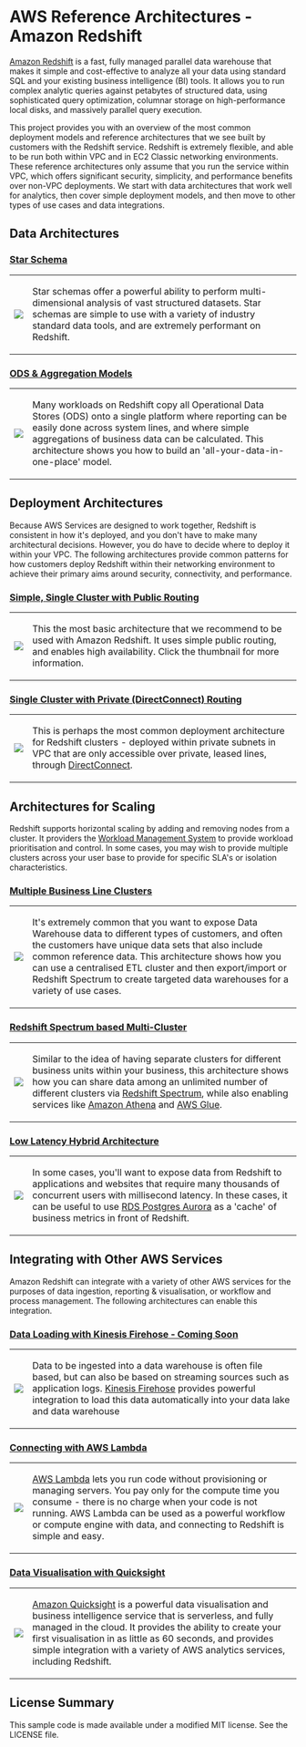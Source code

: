 # AWS Reference Architectures - Amazon Redshift

[Amazon Redshift](https://aws.amazon.com/redshift) is a fast, fully managed parallel data warehouse that makes it simple and cost-effective to analyze all your data using standard SQL and your existing business intelligence (BI) tools. It allows you to run complex analytic queries against petabytes of structured data, using sophisticated query optimization, columnar storage on high-performance local disks, and massively parallel query execution.

This project provides you with an overview of the most common deployment models and reference architectures that we see built by customers with the Redshift service. Redshift is extremely flexible, and able to be run both within VPC and in EC2 Classic networking environments. These reference architectures only assume that you run the service within VPC, which offers significant security, simplicity, and performance benefits over non-VPC deployments. We start with data architectures that work well for analytics, then cover simple deployment models, and then move to other types of use cases and data integrations.

## Data Architectures

### [Star Schema](star-schema)

<table><tr><td><a href="https://github.com/aws-samples/aws-dbs-refarch-redshift/tree/master/star-schema"><img src="https://github.com/aws-samples/aws-dbs-refarch-redshift/blob/master/star-schema/thumbnail.png"/></a></td><td>

Star schemas offer a powerful ability to perform multi-dimensional analysis of vast structured datasets. Star schemas are simple to use with a variety of industry standard data tools, and are extremely performant on Redshift.

</td></tr></table>

### [ODS & Aggregation Models](ods-aggregation)

<table><tr><td><a href="https://github.com/aws-samples/aws-dbs-refarch-redshift/tree/master/ods-aggregation"><img src="https://github.com/aws-samples/aws-dbs-refarch-redshift/blob/master/ods-aggregation/thumbnail.png"/></a></td><td>

Many workloads on Redshift copy all Operational Data Stores (ODS) onto a single platform where reporting can be easily done across system lines, and where simple aggregations of business data can be calculated. This architecture shows you how to build an 'all-your-data-in-one-place' model.

</td></tr></table>

## Deployment Architectures

Because AWS Services are designed to work together, Redshift is consistent in how it's deployed, and you don't have to make many architectural decisions. However, you do have to decide where to deploy it within your VPC. The following architectures provide common patterns for how customers deploy Redshift within their networking environment to achieve their primary aims around security, connectivity, and performance.

### [Simple, Single Cluster with Public Routing](public-routing)

<table><tr><td><a href="https://github.com/aws-samples/aws-dbs-refarch-redshift/tree/master/public-routing"><img src="https://github.com/aws-samples/aws-dbs-refarch-redshift/blob/master/public-routing/thumbnail.png"/></a></td><td>

This the most basic architecture that we recommend to be used with Amazon Redshift. It uses simple public routing, and enables high availability. Click the thumbnail for more information.

</td></tr></table>

### [Single Cluster with Private (DirectConnect) Routing](private-routing)

<table><tr><td><a href="https://github.com/aws-samples/aws-dbs-refarch-redshift/tree/master/private-routing"><img src="https://github.com/aws-samples/aws-dbs-refarch-redshift/blob/master/private-routing/thumbnail.png"/></a></td><td>

This is perhaps the most common deployment architecture for Redshift clusters - deployed within private subnets in VPC that are only accessible over private, leased lines, through [DirectConnect](https://aws.amazon.com/directconnect).

</td></tr></table>

## Architectures for Scaling

Redshift supports horizontal scaling by adding and removing nodes from a cluster. It providers the [Workload Management System](https://docs.aws.amazon.com/redshift/latest/dg/c_workload_mngmt_classification.html) to provide workload prioritisation and control. In some cases, you may wish to provide multiple clusters across your user base to provide for specific SLA's or isolation characteristics.

### [Multiple Business Line Clusters](business-line-clusters)

<table><tr><td><a href="https://github.com/aws-samples/aws-dbs-refarch-redshift/tree/master/business-line-clusters"><img src="https://github.com/aws-samples/aws-dbs-refarch-redshift/blob/master/business-line-clusters/thumbnail.png"/></a></td><td>

It's extremely common that you want to expose Data Warehouse data to different types of customers, and often the customers have unique data sets that also include common reference data. This architecture shows how you can use a centralised ETL cluster and then export/import or Redshift Spectrum to create targeted data warehouses for a variety of use cases.

</td></tr></table>

### [Redshift Spectrum based Multi-Cluster](spectrum-multicluster)

<table><tr><td><a href="https://github.com/aws-samples/aws-dbs-refarch-redshift/tree/master/spectrum-multicluster"><img src="https://github.com/aws-samples/aws-dbs-refarch-redshift/blob/master/spectrum-multicluster/thumbnail.png"/></a></td><td>

Similar to the idea of having separate clusters for different business units within your business, this architecture shows how you can share data among an unlimited number of different clusters via [Redshift Spectrum](https://aws.amazon.com/redshift/spectrum), while also enabling services like [Amazon Athena](https://aws.amazon.com/athena) and [AWS Glue](https://aws.amazon.com/glue).

</td></tr></table>

### [Low Latency Hybrid Architecture](high-performance-hybrid)

<table><tr><td><a href="https://github.com/aws-samples/aws-dbs-refarch-redshift/tree/master/high-performance-hybrid"><img src="https://github.com/aws-samples/aws-dbs-refarch-redshift/blob/master/high-performance-hybrid/thumbnail.png"/></a></td><td>

In some cases, you'll want to expose data from Redshift to applications and websites that require many thousands of concurrent users with millisecond latency. In these cases, it can be useful to use [RDS Postgres Aurora](https://aws.amazon.com/rds/aurora/details/postgresql-details) as a 'cache' of business metrics in front of Redshift.

</td></tr></table>

## Integrating with Other AWS Services

Amazon Redshift can integrate with a variety of other AWS services for the purposes of data ingestion, reporting & visualisation, or workflow and process management. The following architectures can enable this integration.

### [Data Loading with Kinesis Firehose - Coming Soon](firehose-data-loading)

<table><tr><td><a href="https://github.com/aws-samples/aws-dbs-refarch-redshift/tree/master/firehose-data-loading"><img src="https://github.com/aws-samples/aws-dbs-refarch-redshift/blob/master/firehose-data-loading/thumbnail.png"/></a></td><td>

Data to be ingested into a data warehouse is often file based, but can also be based on streaming sources such as application logs. [Kinesis Firehose](https://aws.amazon.com/blogs/aws/amazon-kinesis-firehose-simple-highly-scalable-data-ingestion) provides powerful integration to load this data automatically into your data lake and data warehouse

</td></tr></table>

### [Connecting with AWS Lambda](lambda-connections)

<table><tr><td><a href="https://github.com/aws-samples/aws-dbs-refarch-redshift/tree/master/lambda-connections"><img src="https://github.com/aws-samples/aws-dbs-refarch-redshift/blob/master/lambda-connections/thumbnail.png"/></a></td><td>

[AWS Lambda](https://aws.amazon.com/lambda) lets you run code without provisioning or managing servers. You pay only for the compute time you consume - there is no charge when your code is not running. AWS Lambda can be used as a powerful workflow or compute engine with data, and connecting to Redshift is simple and easy.

</td></tr></table>

### [Data Visualisation with Quicksight](quicksight-viz)

<table><tr><td><a href="https://github.com/aws-samples/aws-dbs-refarch-redshift/tree/master/quicksight-viz"><img src="https://github.com/aws-samples/aws-dbs-refarch-redshift/blob/master/quicksight-viz/thumbnail.png"/></a></td><td>

[Amazon Quicksight](https://aws.amazon.com/quicksight) is a powerful data visualisation and business intelligence service that is serverless, and fully managed in the cloud. It provides the ability to create your first visualisation in as little as 60 seconds, and provides simple integration with a variety of AWS analytics services, including Redshift.

</td></tr></table>


## License Summary

This sample code is made available under a modified MIT license. See the LICENSE file.
